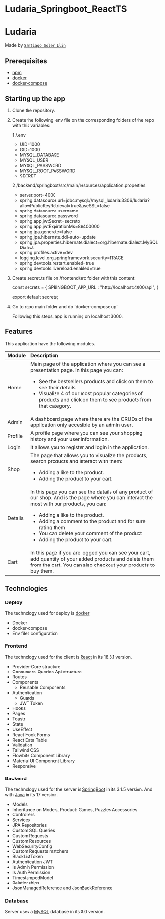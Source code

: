 
# Ludaria_Springboot_ReactTS

# Ludaria

Made by [`Santiago Soler Llin`](https://github.com/SantiSL5)

## Prerequisites

* [npm](https://www.npmjs.com/)
* [docker](https://www.docker.com/)
* [docker-compose](https://docs.docker.com/compose/)

## Starting up the app

1. Clone the repository.

2. Create the following .env file on the corresponding folders of the repo with this variables:

    1  /.env
      * UID=1000
      * GID=1000
      * MYSQL_DATABASE
      * MYSQL_USER
      * MYSQL_PASSWORD
      * MYSQL_ROOT_PASSWORD
      * SECRET
  
    2  /backend/springboot/src/main/resources/application.properties
      * server.port=4000
      * spring.datasource.url=jdbc:mysql://mysql_ludaria:3306/ludaria?allowPublicKeyRetrieval=true&useSSL=false
      * spring.datasource.username
      * spring.datasource.password
      * spring.app.jwtSecret=secreto
      * spring.app.jwtExpirationMs=86400000
      * spring.jpa.generate=false
      * spring.jpa.hibernate.ddl-auto=update
      * spring.jpa.properties.hibernate.dialect=org.hibernate.dialect.MySQLDialect
      * spring.profiles.active=dev
      * logging.level.org.springframework.security=TRACE
      * spring.devtools.restart.enabled=true
      * spring.devtools.livereload.enabled=true
  
3. Create secret.ts file on /frontend/src folder with this content:

    const secrets = {
        SPRINGBOOT_APP_URL : "http://localhost:4000/api",
    }
  
    export default secrets;
  
4. Go to repo main folder and do 'docker-compose up'

      Following this steps, app is running on [localhost:3000](http://localhost:3000).

## Features

This application have the following modules.

Module | Description
:--- | :---
Home | Main page of the application where you can see a presentation page. In this page you can:<br> <ul><li>See the bestsellers products and click on them to see their details.</li><li>Visualize 4 of our most popular categories of products and click on them to see products from that category.</li></ul> |
Admin | A dashboard page where there are the CRUDs of the application only accesible by an admin user.
Profile | A profile page where you can see your shopping history and your user information.
Login | It allows you to register and login in the application.
Shop | The page that allows you to visualize the products, search products and interact with them: <ul><li>Adding a like to the product.</li><li>Adding the product to your cart.</li></ul> |
Details | In this page you can see the datails of any product of our shop. And is the page where you can interact the most with our products, you can: <ul><li>Adding a like to the product.</li><li>Adding a comment to the product and for sure rating them</li><li>You can delete your comment of the product</li><li>Adding the product to your cart.</li></ul> |
Cart | In this page if you are logged you can see your cart, add quantity of your added products and delete them from the cart. You can also checkout your products to buy them.

## Technologies

### Deploy

The technology used for deploy is [docker](https://www.docker.com/)

  * Docker
  * docker-compose
  * Env files configuration

### Frontend

The technology used for the client is [React](https://es.reactjs.org/) in its 18.3.1 version. 
    
  * Provider-Core structure
  * Consumers-Queries-Api structure
  * Routes
  * Components
      * Reusable Components
  * Authentication
      * Guards
      * JWT Token
  * Hooks
  * Pages
  * Toastr
  * State
  * UseEffect
  * React Hook Forms
  * React Data Table
  * Validation
  * Tailwind CSS
  * Flowbite Component Library
  * Material UI Component Library
  * Responsive

### Backend

The technology used for the server is [SpringBoot](https://spring.io/projects/spring-boot) in its 3.1.5 version.
And with [Java](https://www.java.com/es/) in its 17 version.

  * Models
  * Inheritance on Models, Product: Games, Puzzles Accessories
  * Controllers
  * Services
  * JPA Repositories
  * Custom SQL Queries
  * Custom Requests
  * Custom Resources
  * WebSecurityConfig
  * Custom Requests matchers
  * BlackListToken
  * Authentication JWT
  * Is Admin Permission
  * Is Auth Permission
  * TimestampedModel
  * Relationships
  * JsonManagedReference and JsonBackReference

### Database

Server uses a [MySQL](https://www.mysql.com/) database in its 8.0 version.
